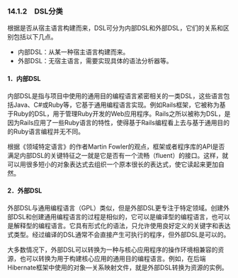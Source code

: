 ### 14.1.2　DSL分类

根据是否从宿主语言构建而来，DSL可分为内部DSL和外部DSL，它们的关系和区别包括以下几点。

+ 内部DSL：从某一种宿主语言构建而来。
+ 外部DSL：无宿主语言，需要实现具体的语法分析器等。

#### 1．内部DSL

内部DSL是指与项目中使用的通用目的编程语言紧密相关的一类DSL，这些语言包括Java、C#或Ruby等，它基于通用编程语言实现。例如Rails框架，它被称为基于Ruby的DSL，用于管理Ruby开发的Web应用程序。Rails之所以被称为DSL，是因为Rails应用了一些Ruby语言的特性，使得基于Rails编程看上去与基于通用目的的Ruby语言编程并无不同。

根据《领域特定语言》的作者Martin Fowler的观点，框架或者程序库的API是否满足内部DSL的关键特征之一就是它是否有一个流畅（fluent）的接口。这样，就可以用很多短小的对象表达式去组织一个原本很长的表达式，使它读起来更加自然。

#### 2．外部DSL

外部DSL与通用编程语言（GPL）类似，但是外部DSL更专注于特定领域。创建外部DSL和创建通用编程语言的过程是相似的，它可以是编译型的编程语言，也可以是解释型的编程语言。它具有形式化的语法，只允许使用良好定义的关键字和表达式类型。经过编译的DSL通常不会直接产生可执行的程序，但外部DSL是可以的。

大多数情况下，外部DSL可以转换为一种与核心应用程序的操作环境相兼容的资源，也可以转换为用于构建核心应用的通用目的编程语言。例如，在后端Hibernate框架中使用的对象—关系映射文件，就是外部DSL转换为资源的实例。

